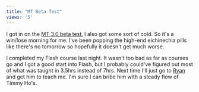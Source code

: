 ```yaml
---
title: "MT Beta Test"
views: '5'
---
```

<p>I got in on the <a href="https://www.movabletype.org">MT 3.0 beta test.</a>  I also got some sort of cold.  So it's a win/lose morning for me.  I've been popping the high-end eichinechia pills like there's no tomorrow so hopefully it doesn't get much worse.</p>
<p>I completed my Flash course last night.  It wasn't too bad as far as courses go and I got a good start into Flash, but I probably could've figured out most of what was taught in 3.5hrs instead of 7hrs.  Next time I'll just go to <a href="https://www.brainfuelmedia.com/postscript">Ryan</a> and get him to teach me.  I'm sure I can bribe him with a steady flow of Timmy Ho's.</p>
